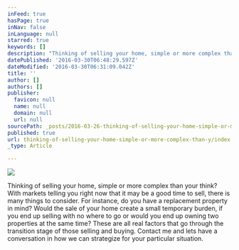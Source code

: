 ```yaml
---
inFeed: true
hasPage: true
inNav: false
inLanguage: null
starred: true
keywords: []
description: "Thinking of selling your home, simple or more complex than your think? \_With markets telling you right now that it may be a good time to sell, there is many things to consider. \_For instance, do you have a replacement property in mind? Would the sale of your home create a small temporary burden, if you end up selling with no where to go or would you end up owning two properties at the same time? \_These are all real factors that go through the transition stage of those selling and buying. \_Contact me and lets have a conversation in how we can strategize for your particular situation."
datePublished: '2016-03-30T06:48:29.597Z'
dateModified: '2016-03-30T06:31:09.042Z'
title: ''
author: []
authors: []
publisher:
  favicon: null
  name: null
  domain: null
  url: null
sourcePath: _posts/2016-03-26-thinking-of-selling-your-home-simple-or-more-complex-than-y.md
published: true
url: thinking-of-selling-your-home-simple-or-more-complex-than-y/index.html
_type: Article

---
```

![](https://the-grid-user-content.s3-us-west-2.amazonaws.com/e17121e4-9698-4c9d-b7d7-6b63c2882d65.png)

Thinking of selling your home, simple or more complex than your think?  With markets telling you right now that it may be a good time to sell, there is many things to consider.  For instance, do you have a replacement property in mind? Would the sale of your home create a small temporary burden, if you end up selling with no where to go or would you end up owning two properties at the same time?  These are all real factors that go through the transition stage of those selling and buying.  Contact me and lets have a conversation in how we can strategize for your particular situation.